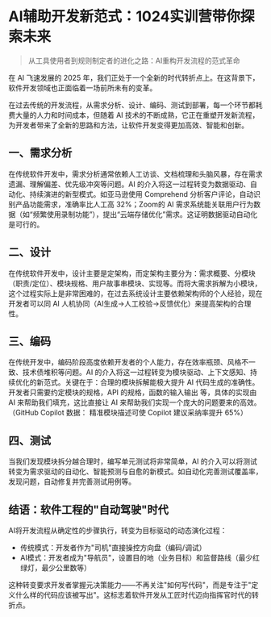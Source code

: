 # AI辅助开发新范式：1024实训营带你探索未来

> 从工具使用者到规则制定者的进化之路：AI重构开发流程的范式革命

在 AI 飞速发展的 2025 年，我们正处于一个全新的时代转折点上。在这背景下，软件开发领域也正面临着一场前所未有的变革。

在过去传统的开发流程，从需求分析、设计、编码、测试到部署，每一个环节都耗费大量的人力和时间成本，但随着 AI 技术的不断成熟，它正在重塑开发新流程，为开发者带来了全新的思路和方法，让软件开发变得更加高效、智能和创新。

## 一、需求分析

在传统软件开发中，需求分析通常依赖人工访谈、文档梳理和头脑风暴，存在需求遗漏、理解偏差、优先级冲突等问题。AI 的介入将这一过程转变为数据驱动、自动化、持续演进的新型模式。如亚马逊使用 Comprehend 分析客户评论，自动识别产品功能需求，准确率比人工高 32%；Zoom的 AI 需求系统能关联用户行为数据（如“频繁使用录制功能”），提出“云端存储优化”需求。这证明数据驱动自动化是可行的。

## 二、设计

在传统软件开发中，设计主要是定架构，而定架构主要分为：需求概要、分模块（职责/定位）、模块规格、用户故事串模块、实现等。而将大需求拆解为小模块，这个过程实际上是非常困难的，在过去系统设计主要依赖架构师的个人经验，现在开发者可以同 AI 人机协同（AI生成→人工校验→反馈优化）来提高架构的合理性。

## 三、编码

在传统开发中，编码阶段高度依赖开发者的个人能力，存在效率瓶颈、风格不一致、技术债堆积等问题。AI 的介入将这一过程转变为模块驱动、上下文感知、持续优化的新范式。关键在于：合理的模块拆解能极大提升 AI 代码生成的准确性。开发者只需要约定模块的规格，API 的规格，函数的输入输出 等，具体的实现由 AI 来帮助我们填充，这比直接让 AI 来帮助我们实现一个庞大的问题要来的高效。（GitHub Copilot 数据： 精准模块描述可使 Copilot 建议采纳率提升 65%）

## 四、测试

当我们发现模块拆分越合理时，编写单元测试将非常简单，AI 的介入可以将测试转变为需求驱动的自动化、智能预测与自愈的新模式。如自动化完善测试覆盖率，发现问题，自动修复并完善测试用例等。

## 结语：软件工程的"自动驾驶"时代

AI将开发流程从确定性的步骤执行，转变为目标驱动的动态演化过程：

- 传统模式：开发者作为"司机"直接操控方向盘（编码/调试）
- AI模式：开发者成为"导航员"，设置目的地（业务目标）和监督路线（最少红绿灯，最少公里数等）

这种转变要求开发者掌握元决策能力——不再关注"如何写代码"，而是专注于"定义什么样的代码应该被写出"。这标志着软件开发从工匠时代迈向指挥官时代的转折点。
